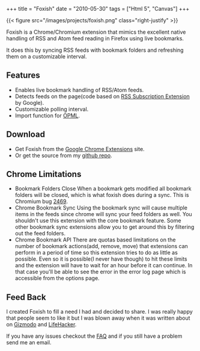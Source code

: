 +++
title = "Foxish"
date = "2010-05-30"
tags = ["Html 5", "Canvas"]
+++

{{< figure src="/images/projects/foxish.png" class="right-justify" >}}

Foxish is a Chrome/Chromium extension that mimics the excellent native handling of RSS and Atom feed reading in Firefox using live bookmarks.

It does this by syncing RSS feeds with bookmark folders and refreshing them on a customizable interval.

## Features

* Enables live bookmark handling of RSS/Atom feeds.
* Detects feeds on the page(code based on [RSS Subscription Extension](https\://chrome.google.com/extensions/detail/nlbjncdgjeocebhnmkbbbdekmmmcbfjd) by Google).
* Customizable polling interval.
* Import function for [OPML](http\://en.wikipedia.org/wiki/OPML).

## Download
* Get Foxish from the [Google Chrome Extensions](https\://chrome.google.com/extensions/detail/jpgagcapnkccceppgljfpoadahaopjdb) site.
* Or get the source from my [github repo](https\://github.com/davidhampgonsalves/foxish).

## Chrome Limitations
- Bookmark Folders Close When a bookmark gets modified all bookmark folders will be closed, which is what foxish does during a sync. This is Chromium bug [2469](http\://code.google.com/p/chromium/issues/detail?id=2469).
- Chrome Bookmark Sync Using the bookmark sync will cause multiple items in the feeds since chrome will sync your feed folders as well. You shouldn't use this extension with the core bookmark feature. Some other bookmark sync extensions allow you to get around this by filtering out the feed folders.
- Chrome Bookmark API There are quotas based limitations on the number of bookmark actions(add, remove, move) that extensions can perform in a period of time so this extension tries to do as little as possible. Even so it is possible(I never have though) to hit these limits and the extension will have to wait for an hour before it can continue. In that case you'll be able to see the error in the error log page which is accessible from the options page.

## Feed Back
I created Foxish to fill a need I had and decided to share. I was really happy that people seem to like it but I was blown away when it was written about on [Gizmodo](http\://gizmodo.com/5609633/10-add+ons-you-have-to-know-about-for-google-chrome) and [LifeHacker](http\://lifehacker.com/5603602/foxish-live-rss-adds-live-bookmarks-to-google-chrome).

If you have any issues checkout the [FAQ](/blog/2010/05/Foxish-faq/) and if you still have a problem send me an email.
